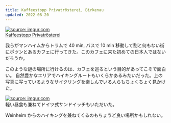 ```yaml
---
title: Kaffeestopp Privatrösterei, Birkenau
updated: 2022-08-20
---
```


<a href="https://imgur.com/pNjFO0v"><img src="https://i.imgur.com/pNjFO0v.png" title="source: imgur.com" /></a>  
[Kaffeestopp Privatrösterei](http://www.kaffeestopp.de/)

我らがマンハイムからトラムで 40 min, バスで 10 min 移動して割と何もない街にポツンとあるカフェに行ってきた。このカフェに来た初めての日本人ではないだろうか。

このような謎の場所に行けるのは、カフェを巡るという目的があってこそで面白い。
自然豊かなエリアでハイキングルートもいくらかあるみたいだった。上の写真に写っているようなサイクリングを楽しんでいる人らもちょくちょく見かけた。

<a href="https://imgur.com/clwj7uq"><img src="https://i.imgur.com/clwj7uq.png" title="source: imgur.com" /></a>  
軽い昼食も兼ねてドイツ式サンドイッチもいただいた。

Weinheim からのハイキングを兼ねてくるのもちょうど良い場所かもしれない。
